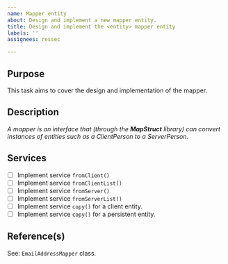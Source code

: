 ```yaml
---
name: Mapper entity
about: Design and implement a new mapper entity.
title: Design and implement the <entity> mapper entity
labels: ''
assignees: ressec

---
```


## Purpose

This task aims to cover the design and implementation of the <entity> mapper.

## Description

_A mapper is an interface that (through the **MapStruct** library) can convert instances of entities such as a ClientPerson to a ServerPerson._

## Services

- [ ] Implement service `fromClient()` 
- [ ] Implement service `fromClientList()` 
- [ ] Implement service `fromServer()` 
- [ ] Implement service `fromServerList()`
- [ ] Implement service `copy()` for a client entity.
- [ ] Implement service `copy()` for a persistent entity. 

## Reference(s)

See: `EmailAddressMapper` class.
